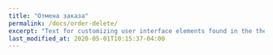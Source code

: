 ```yaml
---
title: "Отмена заказа"
permalink: /docs/order-delete/
excerpt: "Text for customizing user interface elements found in the theme."
last_modified_at: 2020-05-01T10:15:37-04:00
---
```

